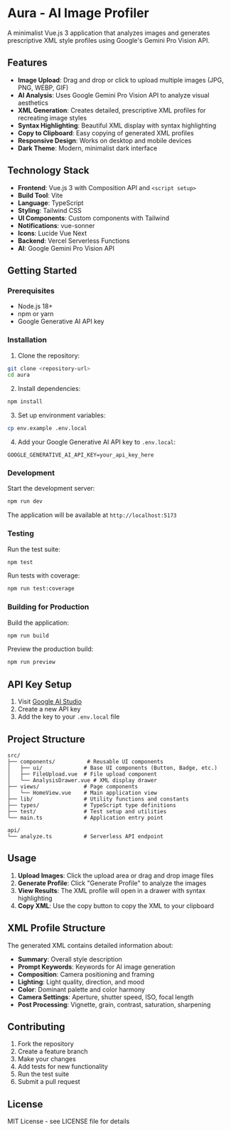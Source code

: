 # Aura - AI Image Profiler

A minimalist Vue.js 3 application that analyzes images and generates prescriptive XML style profiles using Google's Gemini Pro Vision API.

## Features

- **Image Upload**: Drag and drop or click to upload multiple images (JPG, PNG, WEBP, GIF)
- **AI Analysis**: Uses Google Gemini Pro Vision API to analyze visual aesthetics
- **XML Generation**: Creates detailed, prescriptive XML profiles for recreating image styles
- **Syntax Highlighting**: Beautiful XML display with syntax highlighting
- **Copy to Clipboard**: Easy copying of generated XML profiles
- **Responsive Design**: Works on desktop and mobile devices
- **Dark Theme**: Modern, minimalist dark interface

## Technology Stack

- **Frontend**: Vue.js 3 with Composition API and `<script setup>`
- **Build Tool**: Vite
- **Language**: TypeScript
- **Styling**: Tailwind CSS
- **UI Components**: Custom components with Tailwind
- **Notifications**: vue-sonner
- **Icons**: Lucide Vue Next
- **Backend**: Vercel Serverless Functions
- **AI**: Google Gemini Pro Vision API

## Getting Started

### Prerequisites

- Node.js 18+ 
- npm or yarn
- Google Generative AI API key

### Installation

1. Clone the repository:
```bash
git clone <repository-url>
cd aura
```

2. Install dependencies:
```bash
npm install
```

3. Set up environment variables:
```bash
cp env.example .env.local
```

4. Add your Google Generative AI API key to `.env.local`:
```
GOOGLE_GENERATIVE_AI_API_KEY=your_api_key_here
```

### Development

Start the development server:
```bash
npm run dev
```

The application will be available at `http://localhost:5173`

### Testing

Run the test suite:
```bash
npm test
```

Run tests with coverage:
```bash
npm run test:coverage
```

### Building for Production

Build the application:
```bash
npm run build
```

Preview the production build:
```bash
npm run preview
```

## API Key Setup

1. Visit [Google AI Studio](https://makersuite.google.com/app/apikey)
2. Create a new API key
3. Add the key to your `.env.local` file

## Project Structure

```
src/
├── components/          # Reusable UI components
│   ├── ui/             # Base UI components (Button, Badge, etc.)
│   ├── FileUpload.vue  # File upload component
│   └── AnalysisDrawer.vue # XML display drawer
├── views/              # Page components
│   └── HomeView.vue    # Main application view
├── lib/                # Utility functions and constants
├── types/              # TypeScript type definitions
├── test/               # Test setup and utilities
└── main.ts             # Application entry point

api/
└── analyze.ts          # Serverless API endpoint
```

## Usage

1. **Upload Images**: Click the upload area or drag and drop image files
2. **Generate Profile**: Click "Generate Profile" to analyze the images
3. **View Results**: The XML profile will open in a drawer with syntax highlighting
4. **Copy XML**: Use the copy button to copy the XML to your clipboard

## XML Profile Structure

The generated XML contains detailed information about:

- **Summary**: Overall style description
- **Prompt Keywords**: Keywords for AI image generation
- **Composition**: Camera positioning and framing
- **Lighting**: Light quality, direction, and mood
- **Color**: Dominant palette and color harmony
- **Camera Settings**: Aperture, shutter speed, ISO, focal length
- **Post Processing**: Vignette, grain, contrast, saturation, sharpening

## Contributing

1. Fork the repository
2. Create a feature branch
3. Make your changes
4. Add tests for new functionality
5. Run the test suite
6. Submit a pull request

## License

MIT License - see LICENSE file for details
